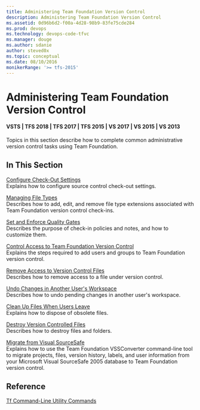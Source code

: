 ```yaml
---
title: Administering Team Foundation Version Control
description: Administering Team Foundation Version Control
ms.assetid: 0d96b6d2-f00a-4d28-98b9-83fe75cde284
ms.prod: devops
ms.technology: devops-code-tfvc
ms.manager: douge
ms.author: sdanie
author: steved0x
ms.topic: conceptual
ms.date: 08/10/2016
monikerRange: '>= tfs-2015'
---
```



# Administering Team Foundation Version Control

#### VSTS | TFS 2018 | TFS 2017 | TFS 2015 | VS 2017 | VS 2015 | VS 2013

Topics in this section describe how to complete common administrative version control tasks using Team Foundation.
## In This Section
[Configure Check-Out Settings](configure-check-out-settings.md)  
Explains how to configure source control check-out settings.

[Managing File Types](../tfs-server/admin/manage-file-types.md)  
Describes how to add, edit, and remove file type extensions associated with Team Foundation version control check-ins.

[Set and Enforce Quality Gates](set-enforce-quality-gates.md)  
Describes the purpose of check-in policies and notes, and how to customize them.

[Control Access to Team Foundation Version Control](control-access-team-foundation-version-control.md)  
Explains the steps required to add users and groups to Team Foundation version control.

[Remove Access to Version Control Files](remove-access-version-control-files.md)  
Describes how to remove access to a file under version control.

[Undo Changes in Another User's Workspace](undo-changes-another-user-workspace.md)  
Describes how to undo pending changes in another user's workspace.

[Clean Up Files When Users Leave](clean-up-files-when-users-leave.md)  
Explains how to dispose of obsolete files.

[Destroy Version Controlled Files](destroy-version-controlled-files.md)  
Describes how to destroy files and folders.

[Migrate from Visual SourceSafe](https://msdn.microsoft.com/library/ms253060)  
Explains how to use the Team Foundation VSSConverter command-line tool to migrate projects, files, version history, labels, and user information from your Microsoft Visual SourceSafe 2005 database to Team Foundation version control.
## Reference
[Tf Command-Line Utility Commands](https://msdn.microsoft.com/library/z51z7zy0)

